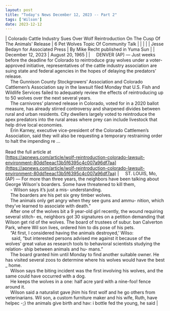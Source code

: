```yaml
---
layout: post
title: "Today's News December 12, 2023 -- Part 2"
tags: ['Wilson']
date: 2023-12-12
---
```


| Colorado Cattle Industry Sues Over Wolf Reintroduction On The Cusp Of The Animals' Release | 6 Pet Wolves Topic Of Community Talk  |
|  |  |
| Jesse Bedayn for Associated Press | By Mike Recht  published in Yuma Sun |
| December 12, 2023 | August 20, 1965 |
| &nbsp;&nbsp;&nbsp;&nbsp;DENVER (AP) — Just weeks before the deadline for Colorado to reintroduce gray wolves under a voter-approved initiative, representatives of the cattle industry association are suing state and federal agencies in the hopes of delaying the predators’ release.<br>&nbsp;&nbsp;&nbsp;&nbsp;The Gunnison County Stockgrowers’ Association and Colorado Cattlemen’s Association say in the lawsuit filed Monday that U.S. Fish and Wildlife Services failed to adequately review the effects of reintroducing up to 50 wolves over the next several years.<br>&nbsp;&nbsp;&nbsp;&nbsp;The carnivores’ planned release in Colorado, voted for in a 2020 ballot measure, has already stirred controversy and sharpened divides between rural and urban residents. City dwellers largely voted to reintroduce the apex predators into the rural areas where prey can include livestock that help drive local economies.<br>&nbsp;&nbsp;&nbsp;&nbsp;Erin Karney, executive vice-president of the Colorado Cattlemen’s Association, said they will also be requesting a temporary restraining order to halt the impending re ...<br><br>Read the full article at<br>[https://apnews.com/article/wolf-reintroduction-colorado-lawsuit-environment-80dd1eeac13b5f6395c4c007a96df7aa](https://apnews.com/article/wolf-reintroduction-colorado-lawsuit-environment-80dd1eeac13b5f6395c4c007a96df7aa) | &nbsp;&nbsp;&nbsp;&nbsp;ST. LOUIS, Mo, (AP) — For more than three years, the neighbors have been talking about George Wilson's boarders. Some have threatened to kill them,<br>&nbsp;&nbsp;&nbsp;&nbsp;- Wilson says it’s just a mis- understanding.<br>&nbsp;&nbsp;&nbsp;&nbsp;The boarders are his pet six grey timber wolves.<br>&nbsp;&nbsp;&nbsp;&nbsp;The animals only get angry when they see guns and ammu- nition, which they’ve learned to associate with death.”<br>&nbsp;&nbsp;&nbsp;&nbsp;After one of the wolves bit a 9 year-old girl recently, the wound requiring several stitch- es, neighbors got 30 signatures on a petition demanding that Wilson get rid of the wolves. The board of trustees of subur. ban Calverton Park, where Wil son lives, ordered him to dis pose of his pets.<br>&nbsp;&nbsp;&nbsp;&nbsp;“At first, I considered having the animals destroyed,’ Wilso:<br>&nbsp;&nbsp;&nbsp;&nbsp; said, “but interested persons advised me against it because of the wolves’ great value as research tools to behavioral scientists studying the relation- ship between animals and hu- mans.”<br>&nbsp;&nbsp;&nbsp;&nbsp;The board granted him until Monday to find another suitable owner. He has visited several zoos to determine where his wolves would have the best _ home.<br>&nbsp;&nbsp;&nbsp;&nbsp;Wilson says the biting incident was the first involving his wolves, and the same could have occurred with a dog.<br>&nbsp;&nbsp;&nbsp;&nbsp;He keeps the wolves in a one: half acre yard with a nine-foo! fence around it.<br>&nbsp;&nbsp;&nbsp;&nbsp;Wilson said a naturalist gave jhim his first wolf and he go others from veterinarians. Wil   son, a custom furniture maker   and his wife, Ruth, have helpec -;} the animals give birth and hav: i bottle fed the young, he said  |